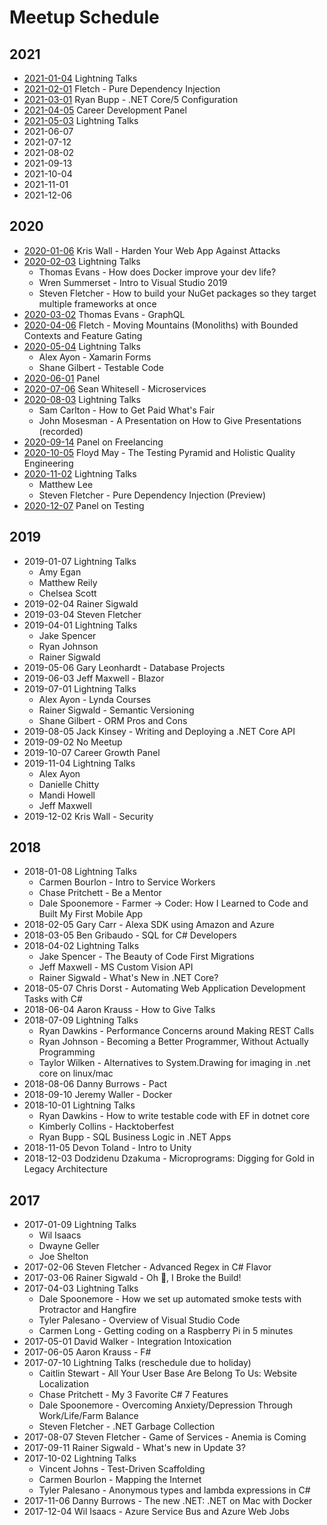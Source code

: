 # Meetup Schedule

## 2021

* [2021-01-04](https://www.meetup.com/OKC-Sharp/events/275066548) Lightning Talks
* [2021-02-01](https://www.meetup.com/OKC-Sharp/events/275544410) Fletch - Pure Dependency Injection
* [2021-03-01](https://www.meetup.com/OKC-Sharp/events/275544555) Ryan Bupp - .NET Core/5 Configuration
* [2021-04-05](https://www.meetup.com/OKC-Sharp/events/275962642) Career Development Panel
* [2021-05-03](https://www.meetup.com/OKC-Sharp/events/276560507) Lightning Talks
* 2021-06-07
* 2021-07-12
* 2021-08-02
* 2021-09-13
* 2021-10-04
* 2021-11-01
* 2021-12-06

## 2020

* [2020-01-06](https://www.meetup.com/OKC-Sharp/events/267192410/) Kris Wall - Harden Your Web App Against Attacks
* [2020-02-03](https://www.meetup.com/OKC-Sharp/events/267192376/) Lightning Talks
  * Thomas Evans - How does Docker improve your dev life?
  * Wren Summerset - Intro to Visual Studio 2019
  * Steven Fletcher - How to build your NuGet packages so they target multiple frameworks at once
* [2020-03-02](https://www.meetup.com/OKC-Sharp/events/267439534/) Thomas Evans - GraphQL 
* [2020-04-06](https://www.meetup.com/OKC-Sharp/events/268351387/) Fletch - Moving Mountains (Monoliths) with Bounded Contexts and Feature Gating
* [2020-05-04](https://www.meetup.com/OKC-Sharp/events/267192480/) Lightning Talks
  * Alex Ayon - Xamarin Forms
  * Shane Gilbert - Testable Code
* [2020-06-01](https://github.com/OKC-Sharp/meetup-schedule) Panel
* [2020-07-06](https://www.meetup.com/OKC-Sharp/events/270715491/) Sean Whitesell - Microservices
* [2020-08-03](https://www.meetup.com/OKC-Sharp/events/271080805/) Lightning Talks
  * Sam Carlton - How to Get Paid What's Fair
  * John Mosesman - A Presentation on How to Give Presentations (recorded)
* [2020-09-14](https://www.meetup.com/OKC-Sharp/events/272339174/) Panel on Freelancing
* [2020-10-05](https://www.meetup.com/OKC-Sharp/events/272427680/) Floyd May - The Testing Pyramid and Holistic Quality Engineering
* [2020-11-02](https://www.meetup.com/OKC-Sharp/events/272427625/) Lightning Talks
  * Matthew Lee
  * Steven Fletcher - Pure Dependency Injection (Preview)
* [2020-12-07](https://www.meetup.com/OKC-Sharp/events/272427698) Panel on Testing

## 2019

* 2019-01-07 Lightning Talks
  * Amy Egan
  * Matthew Reily
  * Chelsea Scott
* 2019-02-04 Rainer Sigwald
* 2019-03-04 Steven Fletcher
* 2019-04-01 Lightning Talks
  * Jake Spencer
  * Ryan Johnson
  * Rainer Sigwald
* 2019-05-06 Gary Leonhardt - Database Projects
* 2019-06-03 Jeff Maxwell - Blazor
* 2019-07-01 Lightning Talks
  * Alex Ayon - Lynda Courses
  * Rainer Sigwald - Semantic Versioning
  * Shane Gilbert - ORM Pros and Cons
* 2019-08-05 Jack Kinsey - Writing and Deploying a .NET Core API
* 2019-09-02 No Meetup
* 2019-10-07 Career Growth Panel
* 2019-11-04 Lightning Talks
  * Alex Ayon
  * Danielle Chitty
  * Mandi Howell
  * Jeff Maxwell
* 2019-12-02 Kris Wall - Security

## 2018

* 2018-01-08 Lightning Talks
   * Carmen Bourlon - Intro to Service Workers
   * Chase Pritchett - Be a Mentor
   * Dale Spoonemore - Farmer -> Coder: How I Learned to Code and Built My First Mobile App
* 2018-02-05 Gary Carr - Alexa SDK using Amazon and Azure
* 2018-03-05 Ben Gribaudo - SQL for C# Developers
* 2018-04-02 Lightning Talks
  * Jake Spencer - The Beauty of Code First Migrations
  * Jeff Maxwell - MS Custom Vision API
  * Rainer Sigwald - What's New in .NET Core?
* 2018-05-07 Chris Dorst - Automating Web Application Development Tasks with C#
* 2018-06-04 Aaron Krauss - How to Give Talks
* 2018-07-09 Lightning Talks
  * Ryan Dawkins - Performance Concerns around Making REST Calls
  * Ryan Johnson - Becoming a Better Programmer, Without Actually Programming
  * Taylor Wilken - Alternatives to System.Drawing for imaging in .net core on linux/mac
* 2018-08-06 Danny Burrows - Pact
* 2018-09-10 Jeremy Waller - Docker
* 2018-10-01 Lightning Talks
  * Ryan Dawkins - How to write testable code with EF in dotnet core
  * Kimberly Collins - Hacktoberfest
  * Ryan Bupp - SQL Business Logic in .NET Apps
* 2018-11-05 Devon Toland - Intro to Unity
* 2018-12-03 Dodzidenu Dzakuma - Microprograms: Digging for Gold in Legacy Architecture

## 2017

* 2017-01-09 Lightning Talks
    * Wil Isaacs
    * Dwayne Geller
    * Joe Shelton
* 2017-02-06 Steven Fletcher - Advanced Regex in C# Flavor
* 2017-03-06 Rainer Sigwald - Oh :poop:, I Broke the Build!
* 2017-04-03 Lightning Talks
    * Dale Spoonemore - How we set up automated smoke tests with Protractor and Hangfire
    * Tyler Palesano - Overview of Visual Studio Code
    * Carmen Long - Getting coding on a Raspberry Pi in 5 minutes
* 2017-05-01 David Walker - Integration Intoxication
* 2017-06-05 Aaron Krauss - F#
* 2017-07-10 Lightning Talks (reschedule due to holiday)
    * Caitlin Stewart - All Your User Base Are Belong To Us: Website Localization
    * Chase Pritchett - My 3 Favorite C# 7 Features
    * Dale Spoonemore - Overcoming Anxiety/Depression Through Work/Life/Farm Balance
    * Steven Fletcher - .NET Garbage Collection
* 2017-08-07 Steven Fletcher - Game of Services - Anemia is Coming
* 2017-09-11 Rainer Sigwald - What's new in Update 3?
* 2017-10-02 Lightning Talks
    * Vincent Johns - Test-Driven Scaffolding
    * Carmen Bourlon - Mapping the Internet
    * Tyler Palesano - Anonymous types and lambda expressions in C#
* 2017-11-06 Danny Burrows - The new .NET: .NET on Mac with Docker
* 2017-12-04 Wil Isaacs - Azure Service Bus and Azure Web Jobs
